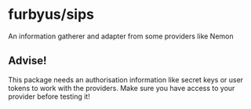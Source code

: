 # furbyus/sips
An information gatherer and adapter from some providers like Nemon

## Advise!
This package needs an authorisation information like secret keys or user tokens to work with the providers. Make sure you have access to your provider before testing it!
